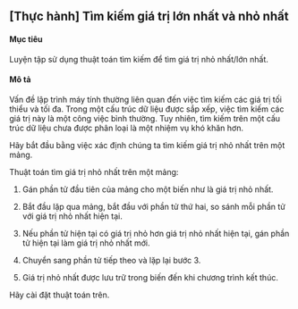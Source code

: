 ## [Thực hành] Tìm kiếm giá trị lớn nhất và nhỏ nhất
#### Mục tiêu
Luyện tập sử dụng thuật toán tìm kiếm để tìm giá trị nhỏ nhất/lớn nhất.

#### Mô tả
Vấn đề lập trình máy tính thường liên quan đến việc tìm kiếm các giá trị tối thiểu và tối đa. Trong một cấu trúc dữ liệu được sắp xếp, việc tìm kiếm các giá trị này là một công việc bình thường. Tuy nhiên, tìm kiếm trên một cấu trúc dữ liệu chưa được phân loại là một nhiệm vụ khó khăn hơn.

Hãy bắt đầu bằng việc xác định chúng ta tìm kiếm giá trị nhỏ nhất trên một mảng.

Thuật toán tìm giá trị nhỏ nhất trên một mảng:

1. Gán phần tử đầu tiên của mảng cho một biến như là giá trị nhỏ nhất.
   
2. Bắt đầu lặp qua mảng, bắt đầu với phần tử thứ hai, so sánh mỗi phần tử với giá trị nhỏ nhất hiện tại.
   
3. Nếu phần tử hiện tại có giá trị nhỏ hơn giá trị nhỏ nhất hiện tại, gán phần tử hiện tại làm giá trị nhỏ nhất mới.
   
4. Chuyển sang phần tử tiếp theo và lặp lại bước 3.
   
5. Giá trị nhỏ nhất được lưu trữ trong biến đến khi chương trình kết thúc.
   
Hãy cài đặt thuật toán trên.


